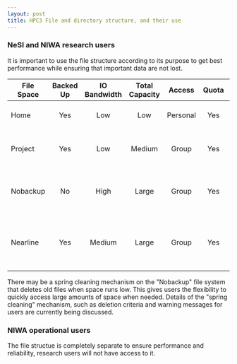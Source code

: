 ```yaml
---
layout: post
title: HPC3 File and directory structure, and their use
---
```


### NeSI and NIWA research users

It is important to use the file structure according to its purpose to get best performance while ensuring that important data are not lost. 

| File Space  | Backed Up | IO Bandwidth | Total Capacity | Access   | Quota | Usage                                                    |
|-------------|:---------:|:------------:|:--------------:|:--------:|:-----:|----------------------------------------------------------|
| Home        | Yes       | Low          | Low            | Personal | Yes   | Documentation, source code packages, …                   |
| Project     | Yes       | Low          | Medium         | Group    | Yes   | Analysis results, source code, file sharing, ...         |
| Nobackup    | No        | High         | Large          | Group    | Yes   | Raw model output - **old files may be "spring cleaned"** |
| Nearline    | Yes       | Medium       | Large          | Group    | Yes   | Staging file system for tape archival of research output, no direct access |

There may be a spring cleaning mechanism on the "Nobackup" file system that deletes old files when space runs low. This gives users the flexibility to quickly access large amounts of space when needed. Details of the "spring cleaning" mechanism, such as deletion criteria and warning messages for users are currently being discussed.

### NIWA operational users

The file structue is completely separate to ensure performance and reliability, research users will not have access to it.
